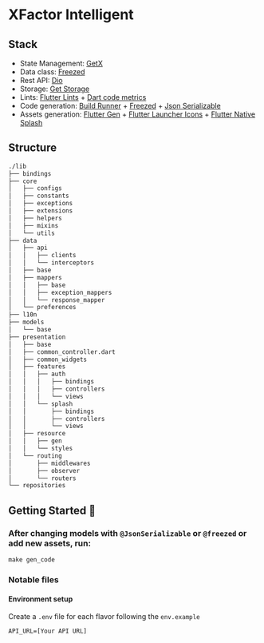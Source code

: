 # XFactor Intelligent

## Stack

- State Management: [GetX](https://pub.dev/packages/get)
- Data class: [Freezed](https://pub.dev/packages/freezed)
- Rest API: [Dio](https://pub.dev/packages/dio)
- Storage: [Get Storage](https://pub.dev/packages/get_storage)
- Lints: [Flutter Lints](https://pub.dev/packages/flutter_lints) + [Dart code metrics](https://pub.dev/packages/dart_code_metrics)
- Code generation: [Build Runner](https://pub.dev/packages/build_runner) + [Freezed](https://pub.dev/packages/freezed) + [Json Serializable](https://pub.dev/packages/json_serializable)
- Assets generation: [Flutter Gen](https://pub.dev/packages/flutter_gen) + [Flutter Launcher Icons](https://pub.dev/packages/flutter_launcher_icons) + [Flutter Native Splash](https://pub.dev/packages/flutter_native_splash)

## Structure

```bash
./lib
├── bindings
├── core
│   ├── configs
│   ├── constants
│   ├── exceptions
│   ├── extensions
│   ├── helpers
│   ├── mixins
│   └── utils
├── data
│   ├── api
│   │   ├── clients
│   │   └── interceptors
│   ├── base
│   ├── mappers
│   │   ├── base
│   │   ├── exception_mappers
│   │   └── response_mapper
│   └── preferences
├── l10n
├── models
│   └── base
├── presentation
│   ├── base
│   ├── common_controller.dart
│   ├── common_widgets
│   ├── features
│   │   ├── auth
│   │   │   ├── bindings
│   │   │   ├── controllers
│   │   │   └── views
│   │   └── splash
│   │       ├── bindings
│   │       ├── controllers
│   │       └── views
│   ├── resource
│   │   ├── gen
│   │   └── styles
│   └── routing
│       ├── middlewares
│       ├── observer
│       └── routers
└── repositories

```

## Getting Started 🚀

### After changing models with `@JsonSerializable` or `@freezed` or add new assets, run:

    make gen_code

### Notable files

#### Environment setup

Create a `.env` file for each flavor following the `env.example`

```
API_URL=[Your API URL]
```
